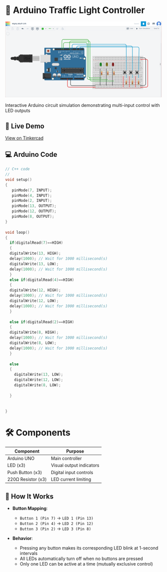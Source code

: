 # 🚦 Arduino Traffic Light Controller
![Circuit Preview](./circuit.png)

Interactive Arduino circuit simulation demonstrating multi-input control with LED outputs

## 🔗 Live Demo
[View on Tinkercad](https://www.tinkercad.com/things/6bm4NatIbXI-traffic-light-controller/editel?sharecode=A6mICp-pfuiCN9uDujCYF2uLX_V9RuQtjpWcp6OWL98)

## 💻 Arduino Code
```cpp
// C++ code
//
void setup()
{
   pinMode(7, INPUT);
   pinMode(4, INPUT);
   pinMode(2, INPUT);
   pinMode(13, OUTPUT);
   pinMode(12, OUTPUT);
   pinMode(8, OUTPUT);
}

void loop()
{
  if(digitalRead(7)==HIGH)
  {
  digitalWrite(13, HIGH);
  delay(1000); // Wait for 1000 millisecond(s)
  digitalWrite(13, LOW);
  delay(1000); // Wait for 1000 millisecond(s)
  }
  else if(digitalRead(4)==HIGH)
  {
  digitalWrite(12, HIGH);
  delay(1000); // Wait for 1000 millisecond(s)
  digitalWrite(12, LOW);
  delay(1000); // Wait for 1000 millisecond(s)
  }

  else if(digitalRead(2)==HIGH)
  {
  digitalWrite(8, HIGH);
  delay(1000); // Wait for 1000 millisecond(s)
  digitalWrite(8, LOW);
  delay(1000); // Wait for 1000 millisecond(s)
  }

  else
  {
    digitalWrite(13, LOW);
    digitalWrite(12, LOW);
    digitalWrite(8, LOW);

  }


}
```
# 🛠 Components

| Component          | Purpose                  |
|--------------------|--------------------------|
| Arduino UNO        | Main controller          |
| LED (x3)           | Visual output indicators |
| Push Button (x3)   | Digital input controls   |
| 220Ω Resistor (x3) | LED current limiting     |

## 🎯 How It Works

- **Button Mapping**:
  - `Button 1 (Pin 7)` → `LED 1 (Pin 13)`
  - `Button 2 (Pin 4)` → `LED 2 (Pin 12)`
  - `Button 3 (Pin 2)` → `LED 3 (Pin 8)`

- **Behavior**:
  - Pressing any button makes its corresponding LED blink at 1-second intervals
  - All LEDs automatically turn off when no buttons are pressed
  - Only one LED can be active at a time (mutually exclusive control)
